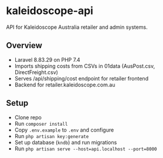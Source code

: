 # kaleidoscope-api

API for Kaleidoscope Australia retailer and admin systems.

## Overview

-   Laravel 8.83.29 on PHP 7.4
-   Imports shipping costs from CSVs in 01data (AusPost.csv, DirectFreight.csv)
-   Serves /api/shipping/cost endpoint for retailer frontend
-   Backend for retailer.kaleidoscope.com.au

## Setup

-   Clone repo
-   Run `composer install`
-   Copy `.env.example` to `.env` and configure
-   Run `php artisan key:generate`
-   Set up database (`kndb`) and run migrations
-   Run `php artisan serve --host=api.localhost --port=8000`
